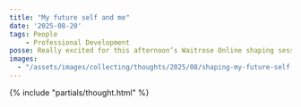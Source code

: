 ```yaml
---
title: "My future self and me"
date: '2025-08-20'
tags: People
    - Professional Development
posse: Really excited for this afternoon’s Waitrose Online shaping session hosted by the brilliant Jason Mesut.
images:
  - "/assets/images/collecting/thoughts/2025/08/shaping-my-future-self-01.jpg"
---
```


{% include "partials/thought.html" %}
